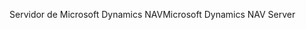 <span data-ttu-id="b8606-101">Servidor de Microsoft Dynamics NAV</span><span class="sxs-lookup"><span data-stu-id="b8606-101">Microsoft Dynamics NAV Server</span></span>